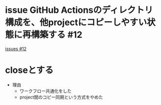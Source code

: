 # issue GitHub Actionsのディレクトリ構成を、他projectにコピーしやすい状態に再構築する #12
[issues #12](https://github.com/cat2151/tonejs-mml-to-json/issues/12)

# closeとする
- 理由
  - ワークフロー共通化をした
  - project間のコピー同期という方式をやめた


